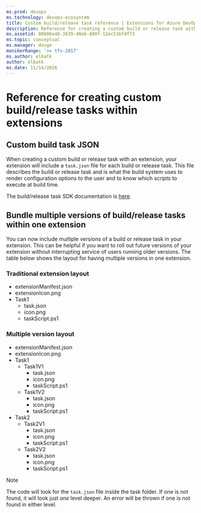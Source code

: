 ```yaml
---
ms.prod: devops
ms.technology: devops-ecosystem
title: Custom build/release task reference | Extensions for Azure DevOps Services
description: Reference for creating a custom build or release task with an extension in Azure DevOps Services.
ms.assetid: 00806e48-3839-40eb-880f-12ec53bfdf73
ms.topic: conceptual
ms.manager: douge
monikerRange: '>= tfs-2017'
ms.author: elbatk
author: elbatk
ms.date: 11/14/2016
---
```


# Reference for creating custom build/release tasks within extensions

## Custom build task JSON

When creating a custom build or release task with an extension, your extension will include a `task.json` file for each build or release task.
This file describes the build or release task and is what the build system uses to render configuration options to the user and to know which scripts to execute at build time.

The build/release task SDK documentation is [here](https://github.com/Microsoft/vsts-task-lib).

## Bundle multiple versions of build/release tasks within one extension
You can now include multiple versions of a build or release task in your extension. This can be helpful if you want to roll out
future versions of your extension without interrupting service of users running older versions. The table below shows the layout for having
multiple versions in one extension.

### Traditional extension layout

* extensionManifest.json
* extensionIcon.png
* Task1
    * task.json
    * icon.png
    * taskScript.ps1

### Multiple version layout

* extensionManifest.json
* extensionIcon.png
* Task1
    * Task1V1
        * task.json
        * icon.png
        * taskScript.ps1
    * Task1V2
        * task.json
        * icon.png
        * taskScript.ps1    
* Task2
    * Task2V1
        * task.json
        * icon.png
        * taskScript.ps1
    * Task2V2
        * task.json
        * icon.png
        * taskScript.ps1
                    

>[!NOTE]
>The code will look for the `task.json` file inside the task folder. If one is not found, it will look just *one* level deeper.
>An error will be thrown if one is not found in either level.


